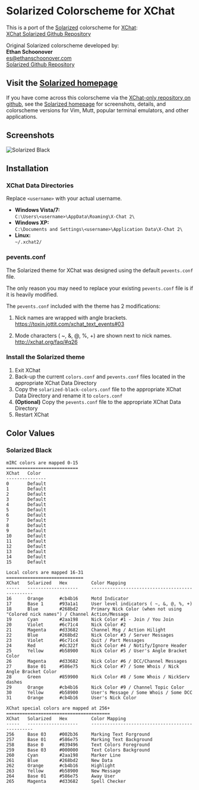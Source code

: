 # Solarized Colorscheme for XChat

This is a port of the [Solarized][solarized-homepage] colorscheme for
[XChat][xchat-homepage]:  
[XChat Solarized Github Repository][xchat-solarized-github]

Original Solarized colorscheme developed by:  
**Ethan Schoonover**  
<es@ethanschoonover.com>  
[Solarized Github Repository][solarized-github]

## Visit the [Solarized homepage][solarized-homepage]

If you have come across this colorscheme via the
[XChat-only repository on github][xchat-solarized-github], see the
[Solarized homepage][solarized-homepage] for screenshots, details, and
colorscheme versions for Vim, Mutt, popular terminal emulators, and other
applications.

[solarized-github]: https://github.com/altercation/solarized
[solarized-homepage]: http://ethanschoonover.com/solarized
[xchat-solarized-github]: https://github.com/jtmohr/xchat-colors-solarized
[xchat-homepage]: http://xchat.org/

## Screenshots
![Solarized Black](http://i.imgur.com/iRnA8r9.png)

## Installation

### XChat Data Directories

Replace `<username>` with your actual username.

* **Windows Vista/7:**  
`C:\Users\<username>\AppData\Roaming\X-Chat 2\`
* **Windows XP:**  
`C:\Documents and Settings\<username>\Application Data\X-Chat 2\`
* **Linux:**  
`~/.xchat2/`

### pevents.conf

The Solarized theme for XChat was designed using the default `pevents.conf`
file.

The only reason you may need to replace your existing `pevents.conf` file is if
it is heavily modified.

The `pevents.conf` included with the theme has 2 modifications:

1. Nick names are wrapped with angle brackets.  
https://toxin.jottit.com/xchat_text_events#03

1. Mode characters ( ~, &, @, %, +) are shown next to nick names.  
http://xchat.org/faq/#q26

### Install the Solarized theme

1. Exit XChat
1. Back-up the current `colors.conf` and `pevents.conf` files located in
   the appropriate XChat Data Directory
1. Copy the `solarized-black-colors.conf` file to the appropriate XChat Data
   Directory and rename it to `colors.conf`
1. **(Optional)** Copy the `pevents.conf` file to the appropriate XChat Data
   Directory
1. Restart XChat

## Color Values

### Solarized Black

    mIRC colors are mapped 0-15
    ===========================
    XChat   Color
    ---------------
    0       Default
    1       Default
    2       Default
    3       Default
    4       Default
    5       Default
    6       Default
    7       Default
    8       Default
    9       Default
    10      Default
    11      Default
    12      Default
    13      Default
    14      Default
    15      Default

    Local colors are mapped 16-31
    =============================
    XChat   Solarized   Hex         Color Mapping
    -----   -------------------     ------------------------------------------------
    16      Orange      #cb4b16     Motd Indicator
    17      Base 1      #93a1a1     User level indicators ( ~, &, @, %, +)
    18      Blue        #268bd2     Primary Nick Color (when not using "Colored nick names") / Channel Action/Message
    19      Cyan        #2aa198     Nick Color #1 - Join / You Join
    20      Violet      #6c71c4     Nick Color #2
    21      Magenta     #d33682     Channel Msg / Action Hilight
    22      Blue        #268bd2     Nick Color #3 / Server Messages
    23      Violet      #6c71c4     Quit / Part Messages
    24      Red         #dc322f     Nick Color #4 / Notify/Ignore Header
    25      Yellow      #b58900     Nick Color #5 / User's Angle Bracket Color
    26      Magenta     #d33682     Nick Color #6 / DCC/Channel Messages
    27      Base 01     #586e75     Nick Color #7 / Some Whois / Nick Angle Bracket Color
    28      Green       #859900     Nick Color #8 / Some Whois / NickServ dashes
    29      Orange      #cb4b16     Nick Color #9 / Channel Topic Color
    30      Yellow      #b58900     User's Message / Some Whois / Some DCC
    31      Orange      #cb4b16     User's Nick Color

    XChat special colors are mapped at 256+
    =======================================
    XChat   Solarized   Hex         Color Mapping
    -----   -------------------     ------------------------------------------------
    256     Base 03     #002b36     Marking Text Forground
    257     Base 01     #586e75     Marking Text Background
    258     Base 0      #839496     Text Colors Foreground
    259     Base 03     #000000     Text Colors Background
    260     Cyan        #2aa198     Marker Line
    261     Blue        #268bd2     New Data
    262     Orange      #cb4b16     Highlight
    263     Yellow      #b58900     New Message
    264     Base 01     #586e75     Away User
    265     Magenta     #d33682     Spell Checker
